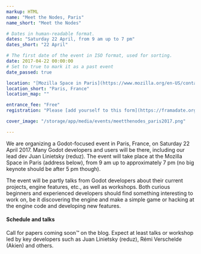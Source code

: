 ```yaml
---
markup: HTML
name: "Meet the Nodes, Paris"
name_short: "Meet the Nodes"

# Dates in human-readable format.
dates: "Saturday 22 April, from 9 am up to 7 pm"
dates_short: "22 April"

# The first date of the event in ISO format, used for sorting.
date: 2017-04-22 00:00:00
# Set to true to mark it as a past event
date_passed: true

location: "[Mozilla Space in Paris](https://www.mozilla.org/en-US/contact/spaces/paris/), 16 Bis Boulevard Montmartre, Paris 75009, France"
location_short: "Paris, France"
location_map: ""

entrance_fee: "Free"
registration: "Please [add yourself to this form](https://framadate.org/godot-meet-the-root-node) if you intend to come, so that we have a general idea of the number of attendants."

cover_image: "/storage/app/media/events/meetthenodes_paris2017.png"

---
```


<p>
	We are organizing a Godot-focused event in Paris, France, on Saturday 22 April 2017. Many Godot developers
	and users will be there, including our lead dev Juan Linietsky (reduz). The event will take place at the
	Mozilla Space in Paris (address below), from 9 am up to approximately 7 pm (no big keynote should be after
	5 pm though).
</p>

<p>
	The event will be partly talks from Godot developers about their current projects, engine features, etc., as
	well as workshops. Both curious beginners and experienced developers should find something interesting to work
	on, be it discovering the engine and make a simple game or hacking at the engine code and developing new
	features.
</p>

<h4>Schedule and talks</h4>
<p>
	Call for papers coming soon™ on the blog. Expect at least talks or workshop led by key developers such as Juan
	Linietsky (reduz), Rémi Verschelde (Akien) and others.
</p>
